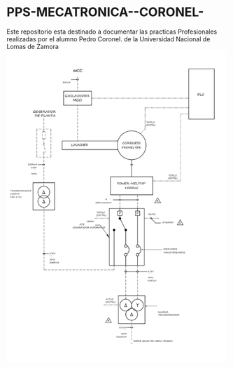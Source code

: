 # PPS-MECATRONICA--CORONEL-
Este repositorio esta destinado a documentar las practicas Profesionales realizadas por el alumno Pedro Coronel. de la Universidad Nacional de Lomas de Zamora
![](./Readme.md/POTENCIA%20PREMELT-.jpg)

